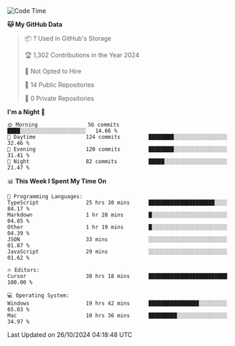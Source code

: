 <!--START_SECTION:waka-->
![Code Time](http://img.shields.io/badge/Code%20Time-6%2C276%20hrs%2050%20mins-blue)

**🐱 My GitHub Data** 

> 📦 ? Used in GitHub's Storage 
 > 
> 🏆 1,302 Contributions in the Year 2024
 > 
> 🚫 Not Opted to Hire
 > 
> 📜 14 Public Repositories 
 > 
> 🔑 0 Private Repositories 
 > 
**I'm a Night 🦉** 

```text
🌞 Morning                56 commits          ████░░░░░░░░░░░░░░░░░░░░░   14.66 % 
🌆 Daytime                124 commits         ████████░░░░░░░░░░░░░░░░░   32.46 % 
🌃 Evening                120 commits         ████████░░░░░░░░░░░░░░░░░   31.41 % 
🌙 Night                  82 commits          █████░░░░░░░░░░░░░░░░░░░░   21.47 % 
```


📊 **This Week I Spent My Time On** 

```text
💬 Programming Languages: 
TypeScript               25 hrs 30 mins      █████████████████████░░░░   84.17 % 
Markdown                 1 hr 28 mins        █░░░░░░░░░░░░░░░░░░░░░░░░   04.85 % 
Other                    1 hr 19 mins        █░░░░░░░░░░░░░░░░░░░░░░░░   04.39 % 
JSON                     33 mins             ░░░░░░░░░░░░░░░░░░░░░░░░░   01.87 % 
JavaScript               29 mins             ░░░░░░░░░░░░░░░░░░░░░░░░░   01.62 % 

🔥 Editors: 
Cursor                   30 hrs 18 mins      █████████████████████████   100.00 % 

💻 Operating System: 
Windows                  19 hrs 42 mins      ████████████████░░░░░░░░░   65.03 % 
Mac                      10 hrs 36 mins      █████████░░░░░░░░░░░░░░░░   34.97 % 
```


 Last Updated on 26/10/2024 04:18:48 UTC
<!--END_SECTION:waka-->

